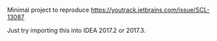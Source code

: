 Minimal project to reproduce https://youtrack.jetbrains.com/issue/SCL-13087

Just try importing this into IDEA 2017.2 or 2017.3.
